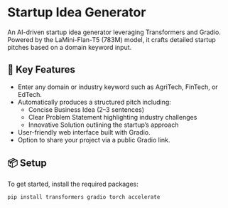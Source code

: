 # Startup Idea Generator

An AI-driven startup idea generator leveraging Transformers and Gradio.  
Powered by the LaMini-Flan-T5 (783M) model, it crafts detailed startup pitches based on a domain keyword input.

## 🚀 Key Features

- Enter any domain or industry keyword such as AgriTech, FinTech, or EdTech.
- Automatically produces a structured pitch including:  
  - Concise Business Idea (2–3 sentences)  
  - Clear Problem Statement highlighting industry challenges  
  - Innovative Solution outlining the startup’s approach
- User-friendly web interface built with Gradio.
- Option to share your project via a public Gradio link.

## 📦 Setup

To get started, install the required packages:
```bash
pip install transformers gradio torch accelerate
